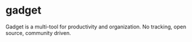 # gadget
Gadget is a multi-tool for productivity and organization. No tracking, open source, community driven.
